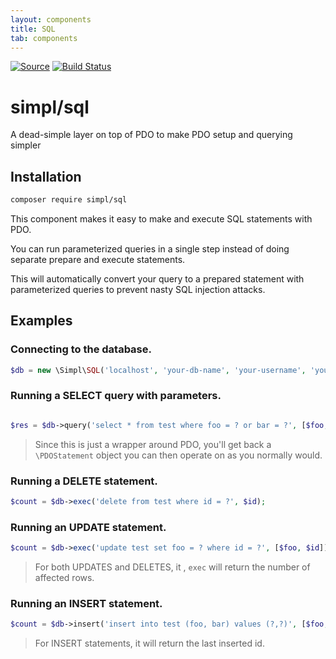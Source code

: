 ```yaml
---
layout: components
title: SQL
tab: components
---
```


[![Source](https://img.shields.io/badge/Source-simpl--php%2Fsql-blue)](https://github.com/simpl-php/sql)
[![Build Status](https://img.shields.io/travis/simpl-php/sql)](https://travis-ci.org/simpl-php/sql)

# simpl/sql
A dead-simple layer on top of PDO to make PDO setup and querying simpler

## Installation

```bash
composer require simpl/sql
```

This component makes it easy to make and execute SQL statements with PDO.

You can run parameterized queries in a single step instead of doing separate prepare and execute statements.

This will automatically convert your query to a prepared statement with parameterized queries to prevent nasty SQL injection attacks.

## Examples

### Connecting to the database.
```php
$db = new \Simpl\SQL('localhost', 'your-db-name', 'your-username', 'your-password');
```


### Running a SELECT query with parameters.
```php

$res = $db->query('select * from test where foo = ? or bar = ?', [$foo, $bar]);
```

> Since this is just a wrapper around PDO, you'll get back a `\PDOStatement` object you can then operate on as you normally would.

### Running a DELETE statement.
```php
$count = $db->exec('delete from test where id = ?', $id);
```

### Running an UPDATE statement.
```php
$count = $db->exec('update test set foo = ? where id = ?', [$foo, $id]);
```

> For both UPDATES and DELETES, it , `exec` will return the number of affected rows.

### Running an INSERT statement.
```php
$count = $db->insert('insert into test (foo, bar) values (?,?)', [$foo, $bar]);
```

> For INSERT statements, it will return the last inserted id.


